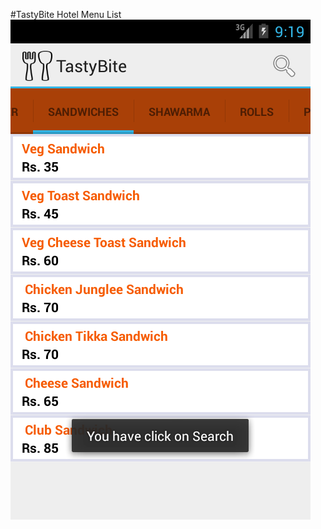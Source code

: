 #TastyBite Hotel Menu List
![alt TastyBite](https://github.com/imushir/raw/blob/master/tasty_bite_screeshot/2.png)
